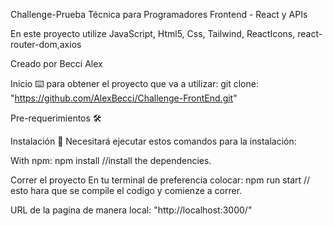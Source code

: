 Challenge-Prueba Técnica para Programadores Frontend - React y APIs



En este proyecto utilize JavaScript, Html5, Css, Tailwind, ReactIcons, react-router-dom,axios

Creado por Becci Alex

Inicio ⌨️ para obtener el proyecto que va a utilizar: git clone: "https://github.com/AlexBecci/Challenge-FrontEnd.git"

Pre-requerimientos 🛠 

Instalación 🔩 Necesitará ejecutar estos comandos para la instalación:

With npm: npm install //install the dependencies.

Correr el proyecto
En tu terminal de preferencia colocar: npm run start // esto hara que se compile el codigo y comienze a correr.

URL de la pagina de manera local: "http://localhost:3000/"

